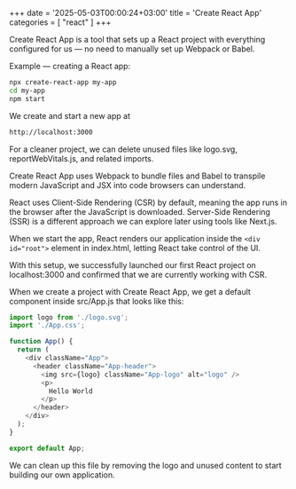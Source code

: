 +++
date = '2025-05-03T00:00:24+03:00'
title = 'Create React App'
categories = [ "react" ]
+++

Create React App is a tool that sets up a React project with everything configured for us — no need to manually set up Webpack or Babel.

Example — creating a React app:

```bash
npx create-react-app my-app
cd my-app
npm start
```

We create and start a new app at 
```bash
http://localhost:3000
```

For a cleaner project, we can delete unused files like logo.svg, reportWebVitals.js, and related imports.

Create React App uses Webpack to bundle files and Babel to transpile modern JavaScript and JSX into code browsers can understand.

React uses Client-Side Rendering (CSR) by default, meaning the app runs in the browser after the JavaScript is downloaded. Server-Side Rendering (SSR) is a different approach we can explore later using tools like Next.js.

When we start the app, React renders our application inside the `<div id="root">` element in index.html, letting React take control of the UI.

With this setup, we successfully launched our first React project on localhost:3000 and confirmed that we are currently working with CSR.

When we create a project with Create React App, we get a default component inside src/App.js that looks like this:

```javascript
import logo from './logo.svg';
import './App.css';

function App() {
  return (
    <div className="App">
      <header className="App-header">
        <img src={logo} className="App-logo" alt="logo" />
        <p>
          Hello World
        </p>
      </header>
    </div>
  );
}

export default App;
```

We can clean up this file by removing the logo and unused content to start building our own application.
